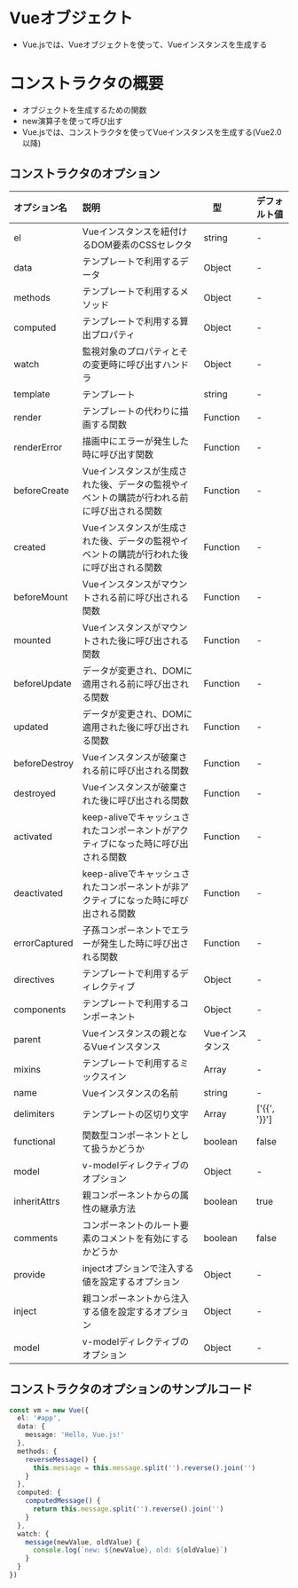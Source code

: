 # Vueオブジェクト
- Vue.jsでは、Vueオブジェクトを使って、Vueインスタンスを生成する

# コンストラクタの概要
- オブジェクトを生成するための関数
- new演算子を使って呼び出す
- Vue.jsでは、コンストラクタを使ってVueインスタンスを生成する(Vue2.0以降)

## コンストラクタのオプション
| オプション名 | 説明 |　型 | デフォルト値 |
|:--|:--|:--|:--|
| el | Vueインスタンスを紐付けるDOM要素のCSSセレクタ | string | - |
| data | テンプレートで利用するデータ | Object | - |
| methods | テンプレートで利用するメソッド | Object | - |
| computed | テンプレートで利用する算出プロパティ | Object | - |
| watch | 監視対象のプロパティとその変更時に呼び出すハンドラ | Object | - |
| template | テンプレート | string | - |
| render | テンプレートの代わりに描画する関数 | Function | - |
| renderError | 描画中にエラーが発生した時に呼び出す関数 | Function | - |
| beforeCreate | Vueインスタンスが生成された後、データの監視やイベントの購読が行われる前に呼び出される関数 | Function | - |
| created | Vueインスタンスが生成された後、データの監視やイベントの購読が行われた後に呼び出される関数 | Function | - |
| beforeMount | Vueインスタンスがマウントされる前に呼び出される関数 | Function | - |
| mounted | Vueインスタンスがマウントされた後に呼び出される関数 | Function | - |
| beforeUpdate | データが変更され、DOMに適用される前に呼び出される関数 | Function | - |
| updated | データが変更され、DOMに適用された後に呼び出される関数 | Function | - |
| beforeDestroy | Vueインスタンスが破棄される前に呼び出される関数 | Function | - |
| destroyed | Vueインスタンスが破棄された後に呼び出される関数 | Function | - |
| activated | keep-aliveでキャッシュされたコンポーネントがアクティブになった時に呼び出される関数 | Function | - |
| deactivated | keep-aliveでキャッシュされたコンポーネントが非アクティブになった時に呼び出される関数 | Function | - |
| errorCaptured | 子孫コンポーネントでエラーが発生した時に呼び出される関数 | Function | - |
| directives | テンプレートで利用するディレクティブ | Object | - |
| components | テンプレートで利用するコンポーネント | Object | - |
| parent | Vueインスタンスの親となるVueインスタンス | Vueインスタンス | - |
| mixins | テンプレートで利用するミックスイン | Array | - |
| name | Vueインスタンスの名前 | string | - |
| delimiters | テンプレートの区切り文字 | Array | ['{{', '}}'] |
| functional | 関数型コンポーネントとして扱うかどうか | boolean | false |
| model | v-modelディレクティブのオプション | Object | - |
| inheritAttrs | 親コンポーネントからの属性の継承方法 | boolean | true |
| comments | コンポーネントのルート要素のコメントを有効にするかどうか | boolean | false |
| provide | injectオプションで注入する値を設定するオプション | Object | - |
| inject | 親コンポーネントから注入する値を設定するオプション | Object | - |
| model | v-modelディレクティブのオプション | Object | - |

## コンストラクタのオプションのサンプルコード
```ts
const vm = new Vue({
  el: '#app',
  data: {
    message: 'Hello, Vue.js!'
  },
  methods: {
    reverseMessage() {
      this.message = this.message.split('').reverse().join('')
    }
  },
  computed: {
    computedMessage() {
      return this.message.split('').reverse().join('')
    }
  },
  watch: {
    message(newValue, oldValue) {
      console.log(`new: ${newValue}, old: ${oldValue}`)
    }
  }
})
```